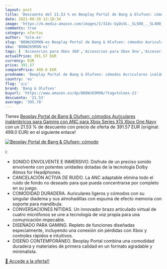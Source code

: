 ```yaml
---
layout: post
title: 'Descuento del 21.53 % en Beoplay Portal de Bang & Olufsen: cómodo'
date: 2021-09-20 13:10:34
image: 'https://m.media-amazon.com/images/I/31dc-GyDsVL._SL500_._SL400_.jpg'
comments: true
category: ofertas
author: 'tole.es'
slug: 'B08WJ65MXN-es Beoplay Portal de Bang & Olufsen: cómodos Auriculares...'
sku: 'B08WJ65MXN-es'
tags: [ 'Accesorios para Xbox 360','Accesorios para Xbox One','Accesorios para Xbox Series X y S','Auriculares gaming para Xbox 360','Auriculares gaming para Xbox One','Auriculares para Xbox Series X y S','Electrónica','Hardware y juegos para Xbox 360','Hardware y juegos para Xbox One','Hardware y juegos para Xbox Series X y S','Sistemas heredados','Sistemas heredados de Xbox','Videojuegos','bang & olufsen','xbox', ]
actualPrice: 391.57 EUR
currency: EUR
price: 391.57
comparePrice: 499.0 EUR
prodname: 'Beoplay Portal de Bang & Olufsen: cómodos Auriculares inalámbricos para Gaming con ANC para Xbox Series X|S  Xbox One  Navy'
country: 'es'
flag: '🇪🇸'
brand: 'Bang & Olufsen'
buyurl: 'https://www.amazon.es/dp/B08WJ65MXN/?tag=tolees-21'
descuento: '21.53'
average: '395.78'
---
```


Tienes [Beoplay Portal de Bang & Olufsen: cómodos Auriculares inalámbricos para Gaming con ANC para Xbox Series X|S  Xbox One  Navy](https://www.amazon.es/dp/B08WJ65MXN/?tag=tolees-21) con un 21.53 % de descuento con precio de oferta de 391.57 EUR (original: 499.0 EUR) en el siguiente enlace!

[![Beoplay Portal de Bang & Olufsen: cómodo](https://m.media-amazon.com/images/I/31dc-GyDsVL._SL500_._SL400_.jpg)](https://www.amazon.es/dp/B08WJ65MXN/?tag=tolees-21)

ℹ️:

- SONIDO ENVOLVENTE E INMERSIVO. Disfrute de un preciso sonido envolvente con potentes unidades dotadas de la tecnología Dolby Atmos for Headphones.
- CANCELACIÓN ACTIVA DE RUIDO. La ANC adaptable elimina todo el ruido de fondo no deseado para que pueda concentrarse por completo en su juego.
- COMODIDAD DURADERA. Auriculares ligeros y cómodos con su singular diadema y sus almohadillas con espuma de efecto memoria con soporte para mandíbula.
- CONVERSACIONES NÍTIDAS. Un innovador brazo articulado virtual de cuatro micrófonos se une a tecnología de voz propia para una comunicación impecable.
- DISEÑADO PARA GAMING. Repleto de funciones diseñadas especialmente, incluyendo una conexión sin pérdidas con Xbox y controles rápidos e intuitivos.
- DISEÑO CONTEMPORÁNEO. Beoplay Portal combina una comodidad duradera y materiales de primera calidad en un formato agradable y minimalista.

[🛒 Accede a la oferta!!](https://www.amazon.es/dp/B08WJ65MXN/?tag=tolees-21)
